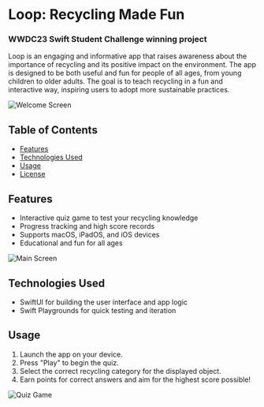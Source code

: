 # Loop: Recycling Made Fun

### WWDC23 Swift Student Challenge winning project

Loop is an engaging and informative app that raises awareness about the importance of recycling and its positive impact on the environment. The app is designed to be both useful and fun for people of all ages, from young children to older adults. The goal is to teach recycling in a fun and interactive way, inspiring users to adopt more sustainable practices.

![Welcome Screen](https://github.com/BortoAle/Loop/assets/64900362/439826a4-295c-476f-8f30-19226632aa0d)

## Table of Contents

- [Features](#features)
- [Technologies Used](#technologies-used)
- [Usage](#usage)
- [License](#license)

## Features

- Interactive quiz game to test your recycling knowledge
- Progress tracking and high score records
- Supports macOS, iPadOS, and iOS devices
- Educational and fun for all ages

![Main Screen](https://github.com/BortoAle/Loop/assets/64900362/806d876a-4893-4d68-b95f-9dc057efcb4b)

## Technologies Used

- SwiftUI for building the user interface and app logic
- Swift Playgrounds for quick testing and iteration

## Usage

1. Launch the app on your device.
2. Press "Play" to begin the quiz.
3. Select the correct recycling category for the displayed object.
4. Earn points for correct answers and aim for the highest score possible!

![Quiz Game](https://github.com/BortoAle/Loop/assets/64900362/33dd806b-7bb5-4a20-b0f4-abe900b60750)
